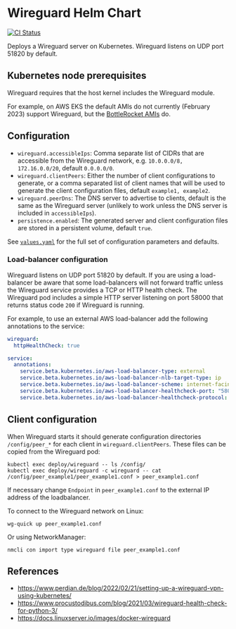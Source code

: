 # Wireguard Helm Chart

[![CI Status](https://github.com/manics/wireguard-helm-chart/workflows/Test%20and%20Publish/badge.svg)](https://github.com/manics/wireguard-helm-chart/actions?query=branch%3Amain)

Deploys a Wireguard server on Kubernetes.
Wireguard listens on UDP port 51820 by default.

## Kubernetes node prerequisites

Wireguard requires that the host kernel includes the Wireguard module.

For example, on AWS EKS the default AMIs do not currently (February 2023) support Wireguard, but the [BottleRocket AMIs](https://docs.aws.amazon.com/eks/latest/userguide/launch-node-bottlerocket.html) do.

## Configuration

- `wireguard.accessibleIps`: Comma separate list of CIDRs that are accessible from the Wireguard network, e.g. `10.0.0.0/8, 172.16.0.0/20`, default `0.0.0.0/0`.
- `wireguard.clientPeers`: Either the number of client configurations to generate, or a comma separated list of client names that will be used to generate the client configuration files, default `example1, example2`.
- `wireguard.peerDns`: The DNS server to advertise to clients, default is the same as the Wireguard server (unlikely to work unless the DNS server is included in `accessibleIps`).
- `persistence.enabled`: The generated server and client configuration files are stored in a persistent volume, default `true`.

See [`values.yaml`](./values.yaml) for the full set of configuration parameters and defaults.

### Load-balancer configuration

Wireguard listens on UDP port 51820 by default.
If you are using a load-balancer be aware that some load-balancers will not forward traffic unless the Wireguard service provides a TCP or HTTP health check.
The Wireguard pod includes a simple HTTP server listening on port 58000 that returns status code `200` if Wireguard is running.

For example, to use an external AWS load-balancer add the following annotations to the service:

```yaml
wireguard:
  httpHealthCheck: true

service:
  annotations:
    service.beta.kubernetes.io/aws-load-balancer-type: external
    service.beta.kubernetes.io/aws-load-balancer-nlb-target-type: ip
    service.beta.kubernetes.io/aws-load-balancer-scheme: internet-facing
    service.beta.kubernetes.io/aws-load-balancer-healthcheck-port: "58000"
    service.beta.kubernetes.io/aws-load-balancer-healthcheck-protocol: TCP
```

## Client configuration

When Wireguard starts it should generate configuration directories `/config/peer_*` for each client in `wireguard.clientPeers`.
These files can be copied from the Wireguard pod:

```
kubectl exec deploy/wireguard -- ls /config/
kubectl exec deploy/wireguard -c wireguard -- cat /config/peer_example1/peer_example1.conf > peer_example1.conf
```

If necessary change `Endpoint` in `peer_example1.conf` to the external IP address of the loadbalancer.

To connect to the Wireguard network on Linux:

```
wg-quick up peer_example1.conf
```

Or using NetworkManager:

```
nmcli con import type wireguard file peer_example1.conf
```

## References

- https://www.perdian.de/blog/2022/02/21/setting-up-a-wireguard-vpn-using-kubernetes/
- https://www.procustodibus.com/blog/2021/03/wireguard-health-check-for-python-3/
- https://docs.linuxserver.io/images/docker-wireguard
